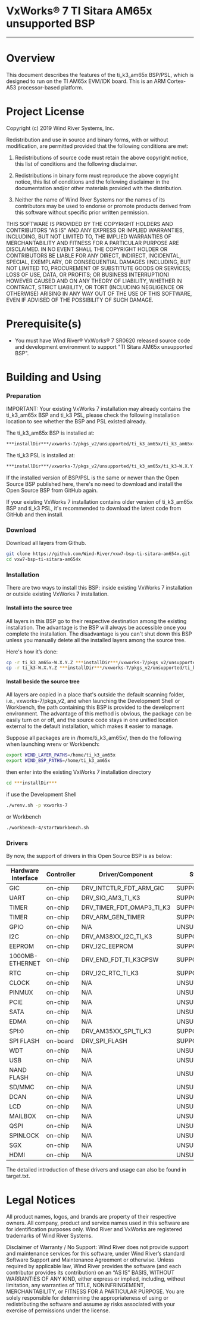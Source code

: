 VxWorks® 7 TI Sitara AM65x unsupported BSP
===
---

# Overview

This document describes the features of the ti_k3_am65x BSP/PSL, which is designed
to run on the TI AM65x EVM/IDK board. This is an ARM Cortex-A53 processor-based 
platform.

# Project License

Copyright (c) 2019 Wind River Systems, Inc.

Redistribution and use in source and binary forms, with or without
modification, are permitted provided that the following conditions are met:

1) Redistributions of source code must retain the above copyright notice,
this list of conditions and the following disclaimer.

2) Redistributions in binary form must reproduce the above copyright notice,
this list of conditions and the following disclaimer in the documentation
and/or other materials provided with the distribution.

3) Neither the name of Wind River Systems nor the names of its contributors
may be used to endorse or promote products derived from this software without
specific prior written permission.

THIS SOFTWARE IS PROVIDED BY THE COPYRIGHT HOLDERS AND CONTRIBUTORS "AS IS"
AND ANY EXPRESS OR IMPLIED WARRANTIES, INCLUDING, BUT NOT LIMITED TO, THE
IMPLIED WARRANTIES OF MERCHANTABILITY AND FITNESS FOR A PARTICULAR PURPOSE
ARE DISCLAIMED. IN NO EVENT SHALL THE COPYRIGHT HOLDER OR CONTRIBUTORS BE
LIABLE FOR ANY DIRECT, INDIRECT, INCIDENTAL, SPECIAL, EXEMPLARY, OR
CONSEQUENTIAL DAMAGES (INCLUDING, BUT NOT LIMITED TO, PROCUREMENT OF
SUBSTITUTE GOODS OR SERVICES; LOSS OF USE, DATA, OR PROFITS; OR BUSINESS
INTERRUPTION) HOWEVER CAUSED AND ON ANY THEORY OF LIABILITY, WHETHER IN
CONTRACT, STRICT LIABILITY, OR TORT (INCLUDING NEGLIGENCE OR OTHERWISE)
ARISING IN ANY WAY OUT OF THE USE OF THIS SOFTWARE, EVEN IF ADVISED OF THE
POSSIBILITY OF SUCH DAMAGE.

# Prerequisite(s)

* You must have Wind River® VxWorks® 7 SR0620 released source code and
  development environment to support "TI Sitara AM65x unsupported BSP".

# Building and Using

### Preparation

IMPORTANT: Your existing VxWorks 7 installation may already contains the ti_k3_am65x 
BSP and ti_k3 PSL, please check the following installation location to see whether the
BSP and PSL existed already.

The ti_k3_am65x BSP is installed at:
```Bash
***installDir***/vxworks-7/pkgs_v2/unsupported/ti_k3_am65x/ti_k3_am65x-W.X.Y.Z
```
The ti_k3 PSL is installed at:
```Bash
***installDir***/vxworks-7/pkgs_v2/unsupported/ti_k3_am65x/ti_k3-W.X.Y.Z
```
If the installed version of BSP/PSL is the same or newer than the Open Source BSP published 
here, there's no need to download and install the Open Source BSP from GitHub again. 

If your existing VxWorks 7 installation contains older version of ti_k3_am65x BSP and ti_k3
PSL, it's recommended to download the latest code from GitHub and then install.

### Download

Download all layers from Github.
```Bash
git clone https://github.com/Wind-River/vxw7-bsp-ti-sitara-am654x.git
cd vxw7-bsp-ti-sitara-am654x
```

### Installation

There are two ways to install this BSP: inside existing VxWorks 7 installation or outside
existing VxWorks 7 installation.

#### Install into the source tree

All layers in this BSP go to their respective destination among the existing installation. 
The advantage is the BSP will always be accessible once you complete the installation. The 
disadvantage is you can't shut down this BSP unless you manually delete all the installed 
layers among the source tree.

Here's how it’s done:

```Bash
cp -r ti_k3_am65x-W.X.Y.Z ***installDir***/vxworks-7/pkgs_v2/unsupported/ti_k3_am65x/
cp -r ti_k3-W.X.Y.Z ***installDir***/vxworks-7/pkgs_v2/unsupported/ti_k3_am65x/
```

#### Install beside the source tree

All layers are copied in a place that's outside the default scanning folder, i.e., 
vxworks-7/pkgs_v2, and when launching the Development Shell or Workbench, the path containing 
this BSP is provided to the development environment. The advantage of this method is obvious, 
the package can be easily turn on or off, and the source code stays in one unified location 
external to the default installation, which makes it easier to manage.

Suppose all packages are in /home/ti_k3_am65x/, then do the following when launching wrenv
or Workbench:

```Bash
export WIND_LAYER_PATHS=/home/ti_k3_am65x
export WIND_BSP_PATHS=/home/ti_k3_am65x
```
then enter into the existing VxWorks 7 installation directory
```Bash
cd ***installDir***
```
if use the Development Shell
```Bash
./wrenv.sh -p vxworks-7
```
or Workbench
```Bash
./workbench-4/startWorkbench.sh
```

### Drivers

By now, the support of drivers in this Open Source BSP is as below:

| Hardware Interface | Controller | Driver/Component | Status |
| ------ | ------ | ------ | ------ |
GIC                 | on-chip     | DRV_INTCTLR_FDT_ARM_GIC        | SUPPORTED
UART                | on-chip     | DRV_SIO_AM3_TI_K3              | SUPPORTED
TIMER               | on-chip     | DRV_TIMER_FDT_OMAP3_TI_K3      | SUPPORTED
TIMER               | on-chip     | DRV_ARM_GEN_TIMER              | SUPPORTED
GPIO                | on-chip     | N/A                            | UNSUPPORTED
I2C                 | on-chip     | DRV_AM38XX_I2C_TI_K3           | SUPPORTED
EEPROM              | on-chip     | DRV_I2C_EEPROM                 | SUPPORTED
1000MB-ETHERNET     | on-chip     | DRV_END_FDT_TI_K3CPSW          | SUPPORTED
RTC                 | on-chip     | DRV_I2C_RTC_TI_K3              | SUPPORTED
CLOCK               | on-chip     | N/A                            | UNSUPPORTED
PINMUX              | on-chip     | N/A                            | UNSUPPORTED
PCIE                | on-chip     | N/A                            | UNSUPPORTED
SATA                | on-chip     | N/A                            | UNSUPPORTED
EDMA                | on-chip     | N/A                            | UNSUPPORTED
SPI:0               | on-chip     | DRV_AM35XX_SPI_TI_K3           | SUPPORTED
SPI FLASH           | on-board    | DRV_SPI_FLASH                  | SUPPORTED
WDT                 | on-chip     | N/A                            | UNSUPPORTED
USB                 | on-chip     | N/A                            | UNSUPPORTED
NAND FLASH          | on-chip     | N/A                            | UNSUPPORTED
SD/MMC              | on-chip     | N/A                            | UNSUPPORTED
DCAN                | on-chip     | N/A                            | UNSUPPORTED
LCD                 | on-chip     | N/A                            | UNSUPPORTED
MAILBOX             | on-chip     | N/A                            | UNSUPPORTED
QSPI                | on-chip     | N/A                            | UNSUPPORTED
SPINLOCK            | on-chip     | N/A                            | UNSUPPORTED
SGX                 | on-chip     | N/A                            | UNSUPPORTED
HDMI                | on-chip     | N/A                            | UNSUPPORTED

The detailed introduction of these drivers and usage can also be found in target.txt.

# Legal Notices

All product names, logos, and brands are property of their respective owners. All company, product 
and service names used in this software are for identification purposes only. Wind River and VxWorks 
are registered trademarks of Wind River Systems. 

Disclaimer of Warranty / No Support: Wind River does not provide support and maintenance services 
for this software, under Wind River’s standard Software Support and Maintenance Agreement or otherwise. 
Unless required by applicable law, Wind River provides the software (and each contributor provides its 
contribution) on an “AS IS” BASIS, WITHOUT WARRANTIES OF ANY KIND, either express or implied, including, 
without limitation, any warranties of TITLE, NONINFRINGEMENT, MERCHANTABILITY, or FITNESS FOR A PARTICULAR 
PURPOSE. You are solely responsible for determining the appropriateness of using or redistributing the 
software and assume ay risks associated with your exercise of permissions under the license.

